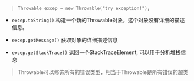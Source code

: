 > `Throwable excep = new Throwable("try exception!");`

- `excep.toString()`
构造一个新的Throwable对象，这个对象没有详细的描述信息。

- `excep.getMessage()`
获取对象的详细描述信息

- `excep.getStackTrace()`
返回一个StackTraceElement, 可以用于分析堆栈信息

> Throwable可以修饰所有的错误类型，相当于Throwable是所有错误的超类
